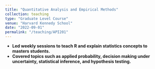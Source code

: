 ```yaml
---
title: "Quantitative Analysis and Empirical Methods"
collection: teaching
type: "Graduate Level Course"
venue: "Harvard Kennedy School"
date: "2022-09-01"
permalink: "/teaching/API201"
---
```

* **Led weekly sessions to teach R and explain statistics concepts to masters students.**
* **Covered topics such as applied probability, decision making under uncertainty, statistical inference, and hypothesis testing.**